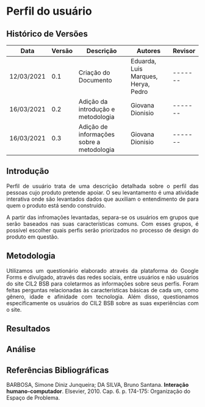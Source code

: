 # Perfil do usuário

## Histórico de Versões
| Data       | Versão | Descrição            | Autores                             | Revisor |
| ---------- | ------ | -------------------- | ----------------------------------- | ------- |
| 12/03/2021 | 0.1    | Criação do Documento | Eduarda, Luis Marques, Herya, Pedro | ------- |
| 16/03/2021 | 0.2    | Adição da introdução e metodologia | Giovana Dionisio | ------- |
| 16/03/2021 | 0.3    | Adição de informações sobre a metodologia | Giovana Dionisio | ------- |

## Introdução 
<p align="justify"> Perfil de usuário trata de uma descrição detalhada sobre o perfil das pessoas cujo produto pretende apoiar. O seu levantamento é uma atividade interativa onde são levantados dados que auxiliam o entendimento de para quem o produto está sendo construído. </p>
<p align="justify"> A partir das infromações levantadas, separa-se os usuários em grupos que serão baseados nas suas características comuns. Com esses grupos, é possível escolher quais perfis serão priorizados no processo de design do produto em questão. </p>

## Metodologia
<p align="justify"> Utilizamos um questionário elaborado através da plataforma do Google Forms e divulgado, através das redes sociais, entre usuários e não usuários do site CIL2 BSB para coletarmos as informações sobre seus perfis. Foram feitas perguntas relacionadas às características básicas de cada um, como gênero, idade e afinidade com tecnologia. Além disso, questionamos especificamente os usuários do CIL2 BSB sobre as suas experiências com o site. </p>

## Resultados

## Análise

## Referências Bibliográficas
BARBOSA, Simone Diniz Junqueira; DA SILVA, Bruno Santana. **Interação humano-computador**. Elsevier, 2010. Cap. 6. p. 174-175: Organização do Espaço de Problema. 
